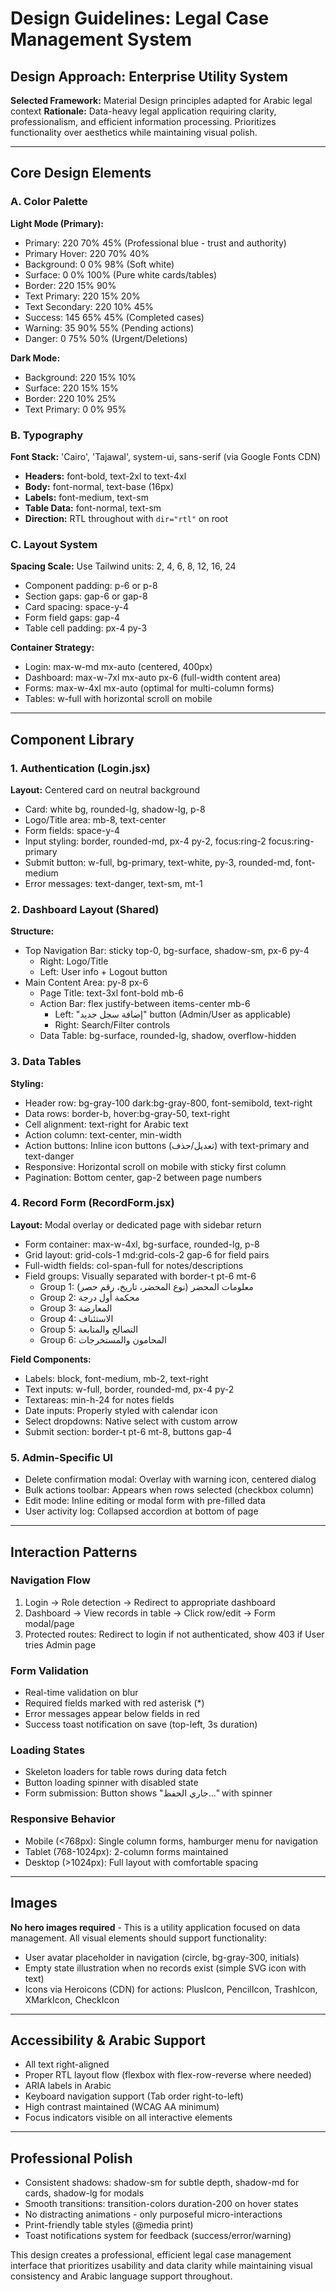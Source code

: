 # Design Guidelines: Legal Case Management System

## Design Approach: Enterprise Utility System
**Selected Framework:** Material Design principles adapted for Arabic legal context
**Rationale:** Data-heavy legal application requiring clarity, professionalism, and efficient information processing. Prioritizes functionality over aesthetics while maintaining visual polish.

---

## Core Design Elements

### A. Color Palette

**Light Mode (Primary):**
- Primary: 220 70% 45% (Professional blue - trust and authority)
- Primary Hover: 220 70% 40%
- Background: 0 0% 98% (Soft white)
- Surface: 0 0% 100% (Pure white cards/tables)
- Border: 220 15% 90%
- Text Primary: 220 15% 20%
- Text Secondary: 220 10% 45%
- Success: 145 65% 45% (Completed cases)
- Warning: 35 90% 55% (Pending actions)
- Danger: 0 75% 50% (Urgent/Deletions)

**Dark Mode:**
- Background: 220 15% 10%
- Surface: 220 15% 15%
- Border: 220 10% 25%
- Text Primary: 0 0% 95%

### B. Typography
**Font Stack:** 'Cairo', 'Tajawal', system-ui, sans-serif (via Google Fonts CDN)
- **Headers:** font-bold, text-2xl to text-4xl
- **Body:** font-normal, text-base (16px)
- **Labels:** font-medium, text-sm
- **Table Data:** font-normal, text-sm
- **Direction:** RTL throughout with `dir="rtl"` on root

### C. Layout System
**Spacing Scale:** Use Tailwind units: 2, 4, 6, 8, 12, 16, 24
- Component padding: p-6 or p-8
- Section gaps: gap-6 or gap-8
- Card spacing: space-y-4
- Form field gaps: gap-4
- Table cell padding: px-4 py-3

**Container Strategy:**
- Login: max-w-md mx-auto (centered, 400px)
- Dashboard: max-w-7xl mx-auto px-6 (full-width content area)
- Forms: max-w-4xl mx-auto (optimal for multi-column forms)
- Tables: w-full with horizontal scroll on mobile

---

## Component Library

### 1. Authentication (Login.jsx)
**Layout:** Centered card on neutral background
- Card: white bg, rounded-lg, shadow-lg, p-8
- Logo/Title area: mb-8, text-center
- Form fields: space-y-4
- Input styling: border, rounded-md, px-4 py-2, focus:ring-2 focus:ring-primary
- Submit button: w-full, bg-primary, text-white, py-3, rounded-md, font-medium
- Error messages: text-danger, text-sm, mt-1

### 2. Dashboard Layout (Shared)
**Structure:**
- Top Navigation Bar: sticky top-0, bg-surface, shadow-sm, px-6 py-4
  - Right: Logo/Title
  - Left: User info + Logout button
- Main Content Area: py-8 px-6
  - Page Title: text-3xl font-bold mb-6
  - Action Bar: flex justify-between items-center mb-6
    - Left: "إضافة سجل جديد" button (Admin/User as applicable)
    - Right: Search/Filter controls
  - Data Table: bg-surface, rounded-lg, shadow, overflow-hidden

### 3. Data Tables
**Styling:**
- Header row: bg-gray-100 dark:bg-gray-800, font-semibold, text-right
- Data rows: border-b, hover:bg-gray-50, text-right
- Cell alignment: text-right for Arabic text
- Action column: text-center, min-width
- Action buttons: Inline icon buttons (تعديل/حذف) with text-primary and text-danger
- Responsive: Horizontal scroll on mobile with sticky first column
- Pagination: Bottom center, gap-2 between page numbers

### 4. Record Form (RecordForm.jsx)
**Layout:** Modal overlay or dedicated page with sidebar return
- Form container: max-w-4xl, bg-surface, rounded-lg, p-8
- Grid layout: grid-cols-1 md:grid-cols-2 gap-6 for field pairs
- Full-width fields: col-span-full for notes/descriptions
- Field groups: Visually separated with border-t pt-6 mt-6
  - Group 1: معلومات المحضر (نوع المحضر، تاريخ، رقم حصر)
  - Group 2: محكمة أول درجة
  - Group 3: المعارضة
  - Group 4: الاستئناف
  - Group 5: التصالح والمتابعة
  - Group 6: المحامون والمستخرجات

**Field Components:**
- Labels: block, font-medium, mb-2, text-right
- Text inputs: w-full, border, rounded-md, px-4 py-2
- Textareas: min-h-24 for notes fields
- Date inputs: Properly styled with calendar icon
- Select dropdowns: Native select with custom arrow
- Submit section: border-t pt-6 mt-8, buttons gap-4

### 5. Admin-Specific UI
- Delete confirmation modal: Overlay with warning icon, centered dialog
- Bulk actions toolbar: Appears when rows selected (checkbox column)
- Edit mode: Inline editing or modal form with pre-filled data
- User activity log: Collapsed accordion at bottom of page

---

## Interaction Patterns

### Navigation Flow
1. Login → Role detection → Redirect to appropriate dashboard
2. Dashboard → View records in table → Click row/edit → Form modal/page
3. Protected routes: Redirect to login if not authenticated, show 403 if User tries Admin page

### Form Validation
- Real-time validation on blur
- Required fields marked with red asterisk (*)
- Error messages appear below fields in red
- Success toast notification on save (top-left, 3s duration)

### Loading States
- Skeleton loaders for table rows during data fetch
- Button loading spinner with disabled state
- Form submission: Button shows "جاري الحفظ..." with spinner

### Responsive Behavior
- Mobile (<768px): Single column forms, hamburger menu for navigation
- Tablet (768-1024px): 2-column forms maintained
- Desktop (>1024px): Full layout with comfortable spacing

---

## Images
**No hero images required** - This is a utility application focused on data management. All visual elements should support functionality:
- User avatar placeholder in navigation (circle, bg-gray-300, initials)
- Empty state illustration when no records exist (simple SVG icon with text)
- Icons via Heroicons (CDN) for actions: PlusIcon, PencilIcon, TrashIcon, XMarkIcon, CheckIcon

---

## Accessibility & Arabic Support
- All text right-aligned
- Proper RTL layout flow (flexbox with flex-row-reverse where needed)
- ARIA labels in Arabic
- Keyboard navigation support (Tab order right-to-left)
- High contrast maintained (WCAG AA minimum)
- Focus indicators visible on all interactive elements

---

## Professional Polish
- Consistent shadows: shadow-sm for subtle depth, shadow-md for cards, shadow-lg for modals
- Smooth transitions: transition-colors duration-200 on hover states
- No distracting animations - only purposeful micro-interactions
- Print-friendly table styles (@media print)
- Toast notifications system for feedback (success/error/warning)

This design creates a professional, efficient legal case management interface that prioritizes usability and data clarity while maintaining visual consistency and Arabic language support throughout.